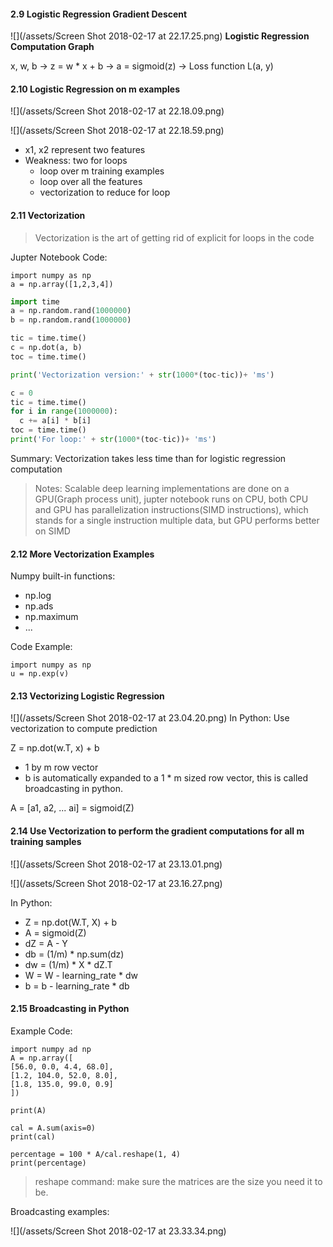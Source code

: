 #### 2.9 Logistic Regression Gradient Descent
![](/assets/Screen Shot 2018-02-17 at 22.17.25.png)
**Logistic Regression Computation Graph**

x, w, b  ->  z = w * x + b  ->  a = sigmoid(z)  -> Loss function L(a, y)


#### 2.10 Logistic Regression on m examples

![](/assets/Screen Shot 2018-02-17 at 22.18.09.png)

![](/assets/Screen Shot 2018-02-17 at 22.18.59.png)

- x1, x2 represent two features
- Weakness: two for loops
  - loop over m training examples
  - loop over all the features
  - vectorization to reduce for loop
   
#### 2.11 Vectorization 
>Vectorization is the art of getting rid of explicit for loops in the code

Jupter Notebook Code: 

```
import numpy as np
a = np.array([1,2,3,4]) 
```

```python
import time
a = np.random.rand(1000000)
b = np.random.rand(1000000)

tic = time.time()
c = np.dot(a, b)
toc = time.time()

print('Vectorization version:' + str(1000*(toc-tic))+ 'ms')

c = 0
tic = time.time()
for i in range(1000000):
  c += a[i] * b[i]
toc = time.time()
print('For loop:' + str(1000*(toc-tic))+ 'ms')

```
Summary: Vectorization takes less time than for logistic regression computation 

>Notes: Scalable deep learning implementations are done on a GPU(Graph process unit), jupter notebook runs on CPU, both CPU and GPU has parallelization instructions(SIMD instructions), which stands for a single instruction multiple data, but GPU performs better on SIMD          

#### 2.12 More Vectorization Examples
Numpy built-in functions:

- np.log
- np.ads
- np.maximum
- ...

Code Example:

```
import numpy as np
u = np.exp(v)
```
#### 2.13 Vectorizing Logistic Regression
![](/assets/Screen Shot 2018-02-17 at 23.04.20.png) 
In Python:
Use vectorization to compute prediction

Z = np.dot(w.T, x) + b
- 1 by m row vector 
- b is automatically expanded to a 1 * m sized row vector, this is called broadcasting in python.

A = [a1, a2, ... ai] = sigmoid(Z)

#### 2.14 Use Vectorization to perform the gradient computations for all m training samples
![](/assets/Screen Shot 2018-02-17 at 23.13.01.png)

![](/assets/Screen Shot 2018-02-17 at 23.16.27.png)

In Python:
- Z = np.dot(W.T, X) + b
- A = sigmoid(Z)
- dZ = A - Y
- db = (1/m) * np.sum(dz)
- dw = (1/m) * X * dZ.T
- W = W - learning_rate * dw
- b = b - learning_rate * db

#### 2.15 Broadcasting in Python 
Example Code:
```
import numpy ad np
A = np.array([
[56.0, 0.0, 4.4, 68.0],
[1.2, 104.0, 52.0, 8.0],
[1.8, 135.0, 99.0, 0.9]
])

print(A)
```

```
cal = A.sum(axis=0)
print(cal)
```

```
percentage = 100 * A/cal.reshape(1, 4)
print(percentage)
```

>reshape command: make sure the matrices are the size you need it to be.

Broadcasting examples:

![](/assets/Screen Shot 2018-02-17 at 23.33.34.png)

























